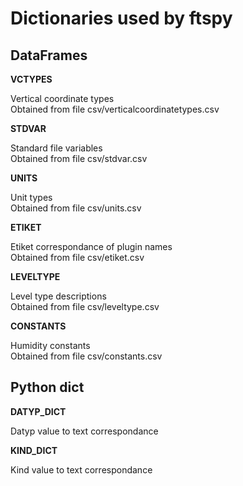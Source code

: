 # Dictionaries used by ftspy

## DataFrames
  

**VCTYPES**   
  
Vertical coordinate types   
Obtained from file csv/verticalcoordinatetypes.csv 

**STDVAR**   

Standard file variables   
Obtained from file csv/stdvar.csv   

**UNITS**

Unit types   
Obtained from file csv/units.csv  

**ETIKET** 

Etiket correspondance of plugin names   
Obtained from file csv/etiket.csv  

**LEVELTYPE**

Level type descriptions   
Obtained from file csv/leveltype.csv  

**CONSTANTS**

Humidity constants   
Obtained from file csv/constants.csv  


## Python dict

**DATYP_DICT**

Datyp value to text correspondance    

**KIND_DICT**

Kind value to text correspondance  